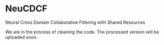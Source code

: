 # NeuCDCF
Neural Cross Domain Collaborative Filtering with Shared Resources

We are in the process of cleaning the code. The processed version will be uploaded soon.

